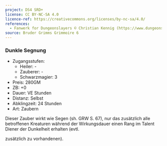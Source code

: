 ```yaml
---
project: DS4 SRD+
license: CC BY-NC-SA 4.0
licence-ref: https://creativecommons.org/licenses/by-nc-sa/4.0/
references: 
  - Fanwerk for Dungeonslayers © Christian Kennig (https://www.dungeonslayers.net/)
source: Bruder Grimms Grimmoire 6
---
```


### Dunkle Segnung

- Zugangsstufen:
  - Heiler: -
  - Zauberer: -
  - Schwarzmagier: 3
- Preis: 280GM
- ZB: +0
- Dauer: VE Stunden
- Distanz: Selbst
- Abklingzeit: 24 Stunden
- Art: Zaubern

Dieser Zauber wirkt wie Segen (sh. GRW S. 67), nur das zusätzlich alle betroffenen Kreaturen während der Wirkungsdauer einen Rang im Talent Diener der Dunkelheit erhalten (evtl.

zusätzlich zu vorhandenen).

